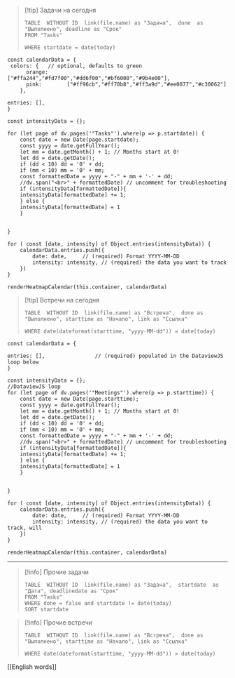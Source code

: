 

> [!tip] Задачи на сегодня
> ```dataview
> TABLE  WITHOUT ID  link(file.name) as "Задача",  done  as "Выполнено", deadline as "Срок"
> FROM "Tasks"
> 
> WHERE startdate = date(today)
> ```

```dataviewjs
const calendarData = {
 colors: {   // optional, defaults to green
      orange:      ["#ffa244","#fd7f00","#dd6f00","#bf6000","#9b4e00"],
      pink:        ["#ff96cb","#ff70b8","#ff3a9d","#ee0077","#c30062"]
    },
	
entries: [],            
}

const intensityData = {};

for (let page of dv.pages('"Tasks"').where(p => p.startdate)) {
    const date = new Date(page.startdate);
    const yyyy = date.getFullYear();
    let mm = date.getMonth() + 1; // Months start at 0!
    let dd = date.getDate();
    if (dd < 10) dd = '0' + dd;
    if (mm < 10) mm = '0' + mm;
    const formattedDate = yyyy + "-" + mm + '-' + dd;
	//dv.span("<br>" + formattedDate) // uncomment for troubleshooting
	if (intensityData[formattedDate]){
	intensityData[formattedDate] += 1;
	} else {
	intensityData[formattedDate] = 1
	}
	

}

for ( const [date, intensity] of Object.entries(intensityData)) {
	calendarData.entries.push({
		date: date,     // (required) Format YYYY-MM-DD
		intensity: intensity, // (required) the data you want to track
	})
}

renderHeatmapCalendar(this.container, calendarData)
``` 


> [!tip] Встречи на сегодня
> ```dataview
> TABLE  WITHOUT ID  link(file.name) as "Встреча",  done as "Выполнено", starttime as "Начало", link as "Ссылка"
> 
> WHERE date(dateformat(starttime, "yyyy-MM-dd")) = date(today)
> ```

```dataviewjs
const calendarData = {
	
entries: [],                // (required) populated in the DataviewJS loop below
}

const intensityData = {};
//DataviewJS loop
for (let page of dv.pages('"Meetings"').where(p => p.starttime)) {
    const date = new Date(page.starttime);
    const yyyy = date.getFullYear();
    let mm = date.getMonth() + 1; // Months start at 0!
    let dd = date.getDate();
    if (dd < 10) dd = '0' + dd;
    if (mm < 10) mm = '0' + mm;
    const formattedDate = yyyy + "-" + mm + '-' + dd;
	//dv.span("<br>" + formattedDate) // uncomment for troubleshooting
	if (intensityData[formattedDate]){
	intensityData[formattedDate] += 1;
	} else {
	intensityData[formattedDate] = 1
	}
	

}

for ( const [date, intensity] of Object.entries(intensityData)) {
	calendarData.entries.push({
		date: date,     // (required) Format YYYY-MM-DD
		intensity: intensity, // (required) the data you want to track, will 
	})
}

renderHeatmapCalendar(this.container, calendarData)
``` 
---

> [!info] Прочие задачи
> ```dataview
> TABLE  WITHOUT ID  link(file.name) as "Задача",  startdate  as "Дата", deadlinedate as "Срок"
> FROM "Tasks"
> WHERE done = false and startdate != date(today)
> SORT startdate
> ```


> [!info] Прочие встречи
> ```dataview
> TABLE  WITHOUT ID  link(file.name) as "Встреча",  done as "Выполнено", starttime as "Начало", link as "Ссылка"
> 
> WHERE date(dateformat(starttime, "yyyy-MM-dd")) > date(today)
> ```


[[English words]]





